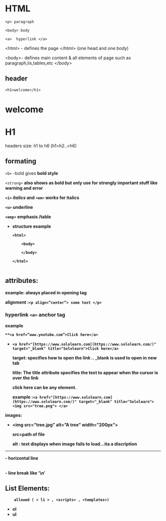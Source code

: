 # HTML

`<p> paragraph`

`<body> body`

`<a>  hyperlink </a>`

\<html> - defines the page \</html> (one head and one body)

\<body>- defines main content & all elements of page such as paragraph,lis,tables,etc \</body>

## header

`<h1>welcome</h1>`
<h1>welcome</h1> 

# H1

headers size: h1 to h6 (h1>h2..>h6)

## formating

 `<b>` -bold gives **bold style**

`<strong>`  <strong>also shows as bold but only use for strongly important stuff like warning and error

`<i>` <i>italics</i> and `<em>` <em>works</em> for italics

`<u>` underline

`<emp>` <emp> emphasis </emp> /table

- **structure example**
    ```
    <html>
    
        <body>
    
        </body>
    
    </html>
    

## attributes:

example: always placed in opening tag

alignment :`<p align=”center”> some text </p>`

### hyperlink `<a>` anchor tag

example

 `**<a href=”www.youtube.com”>Click here</a>`

- `<a href="[https://www.sololearn.com](https://www.sololearn.com/)" target="_blank" title="Sololearn">Click here</a>`
    
    target: specifies how to open the link ..  _blank is used to open in new tab
    
    title: The **title** attribute specifies the text to appear when the cursor is over the link
    
    click here can be any element.
    
    example :`<a href="[https://www.sololearn.com](https://www.sololearn.com/)" target="_blank" title="Sololearn"><img src="tree.png"> </a>`
    

images:

- <img src=”tree.jpg” alt=”A tree” width=”200px”>
    
    src=path of file
    
    alt : text displays when image fails to load...ita a discription
    

<hr>- horizontal line

<br> - line break like ‘\n’

## List Elements:

        allowed ( < li > , <scripts> , <templates>)

- ol
- ul